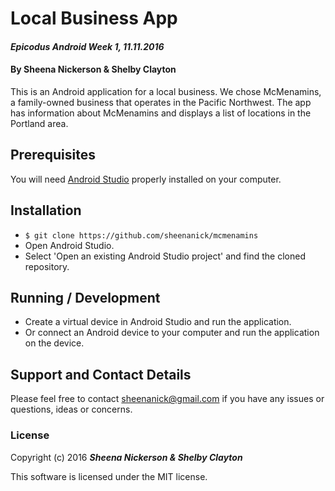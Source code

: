 # Local Business App

#### _Epicodus Android Week 1, 11.11.2016_

#### By Sheena Nickerson & Shelby Clayton

This is an Android application for a local business. We chose McMenamins, a family-owned business that operates in the Pacific Northwest. The app has information about McMenamins and displays a list of locations in the Portland area.

## Prerequisites

You will need [Android Studio](https://developer.android.com/studio/index.html) properly installed on your computer.

## Installation

* `$ git clone https://github.com/sheenanick/mcmenamins`
* Open Android Studio.
* Select 'Open an existing Android Studio project' and find the cloned repository.

## Running / Development

* Create a virtual device in Android Studio and run the application.
* Or connect an Android device to your computer and run the application on the device.

## Support and Contact Details

Please feel free to contact sheenanick@gmail.com if you have any issues or questions, ideas or concerns.

### License

Copyright (c) 2016 **_Sheena Nickerson & Shelby Clayton_**

This software is licensed under the MIT license.
